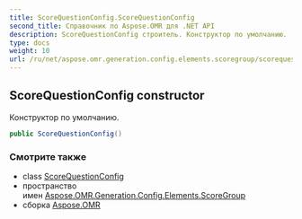 ```yaml
---
title: ScoreQuestionConfig.ScoreQuestionConfig
second_title: Справочник по Aspose.OMR для .NET API
description: ScoreQuestionConfig строитель. Конструктор по умолчанию.
type: docs
weight: 10
url: /ru/net/aspose.omr.generation.config.elements.scoregroup/scorequestionconfig/scorequestionconfig/
---
```

## ScoreQuestionConfig constructor

Конструктор по умолчанию.

```csharp
public ScoreQuestionConfig()
```

### Смотрите также

* class [ScoreQuestionConfig](../)
* пространство имен [Aspose.OMR.Generation.Config.Elements.ScoreGroup](../../scorequestionconfig/)
* сборка [Aspose.OMR](../../../)


